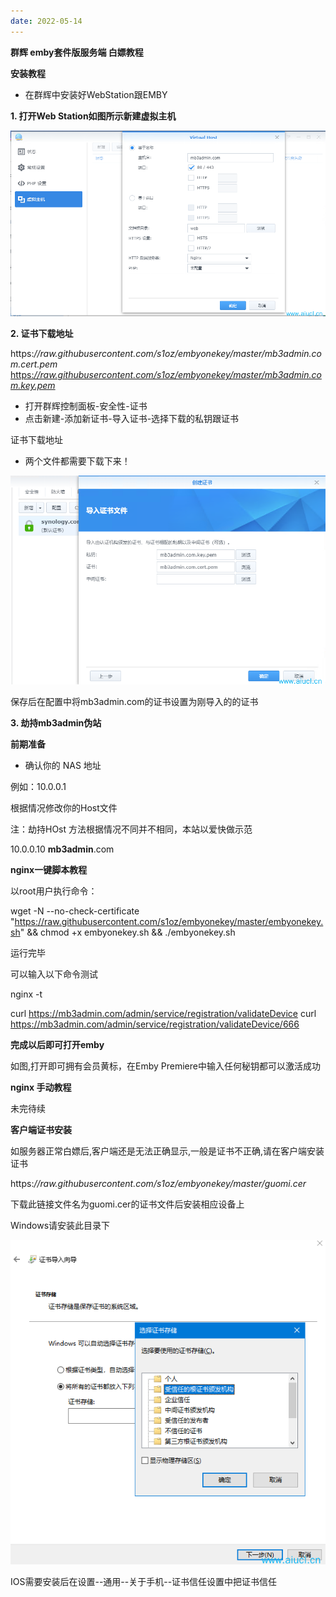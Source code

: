 ```yaml
---
date: 2022-05-14
---
```


**群辉 emby套件版服务端 白嫖教程**

**安装教程**

- 在群辉中安装好WebStation跟EMBY

**1. 打开Web Station如图所示新建虚拟主机**

![](./%E7%BE%A4%E8%BE%89emby%E5%A5%97%E4%BB%B6%E7%89%88%E6%9C%8D%E5%8A%A1%E7%AB%AF%E7%99%BD%E5%AB%96%E6%95%99%E7%A8%8B.assets/clipboard.png)

**2. 证书下载地址**

https:*//raw.githubusercontent.com/s1oz/embyonekey/master/mb3admin.com.cert.pem* [https:*//raw.githubusercontent.com/s1oz/embyonekey/master/mb3admin.com.key.pem*](https://raw.githubusercontent.com/s1oz/embyonekey/master/mb3admin.com.key.pem)

- 打开群辉控制面板-安全性-证书
- 点击新建-添加新证书-导入证书-选择下载的私钥跟证书

证书下载地址

- 两个文件都需要下载下来！

![](./%E7%BE%A4%E8%BE%89emby%E5%A5%97%E4%BB%B6%E7%89%88%E6%9C%8D%E5%8A%A1%E7%AB%AF%E7%99%BD%E5%AB%96%E6%95%99%E7%A8%8B.assets/clipboard-16377215057034.png)

保存后在配置中将mb3admin.com的证书设置为刚导入的的证书

**3. 劫持mb3admin伪站**

**前期准备**

- 确认你的 NAS 地址

例如：10.0.0.1

根据情况修改你的Host文件

注：劫持HOst 方法根据情况不同并不相同，本站以爱快做示范

10.0.0.10 **mb3admin**.com

**nginx一键脚本教程**

以root用户执行命令：

wget -N --no-check-certificate "https://raw.githubusercontent.com/s1oz/embyonekey/master/embyonekey.sh" && chmod +x embyonekey.sh && ./embyonekey.sh

运行完毕

可以输入以下命令测试

nginx -t

curl https://mb3admin.com/admin/service/registration/validateDevice curl https://mb3admin.com/admin/service/registration/validateDevice/666

**完成以后即可打开emby**

如图,打开即可拥有会员黄标，在Emby Premiere中输入任何秘钥都可以激活成功 

**nginx 手动教程**

未完待续

**客户端证书安装**

如服务器正常白嫖后,客户端还是无法正确显示,一般是证书不正确,请在客户端安装证书

https:*//raw.githubusercontent.com/s1oz/embyonekey/master/guomi.cer* 

下载此链接文件名为guomi.cer的证书文件后安装相应设备上

Windows请安装此目录下

![](./%E7%BE%A4%E8%BE%89emby%E5%A5%97%E4%BB%B6%E7%89%88%E6%9C%8D%E5%8A%A1%E7%AB%AF%E7%99%BD%E5%AB%96%E6%95%99%E7%A8%8B.assets/clipboard-16377216143937.png)

IOS需要安装后在设置--通用--关于手机--证书信任设置中把证书信任